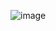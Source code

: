 





![image](https://github.com/coding-nomadic/realtime-wikimedia-streamer/assets/8009104/9135f3c7-cd48-4941-8e83-c96c4a065aba)
